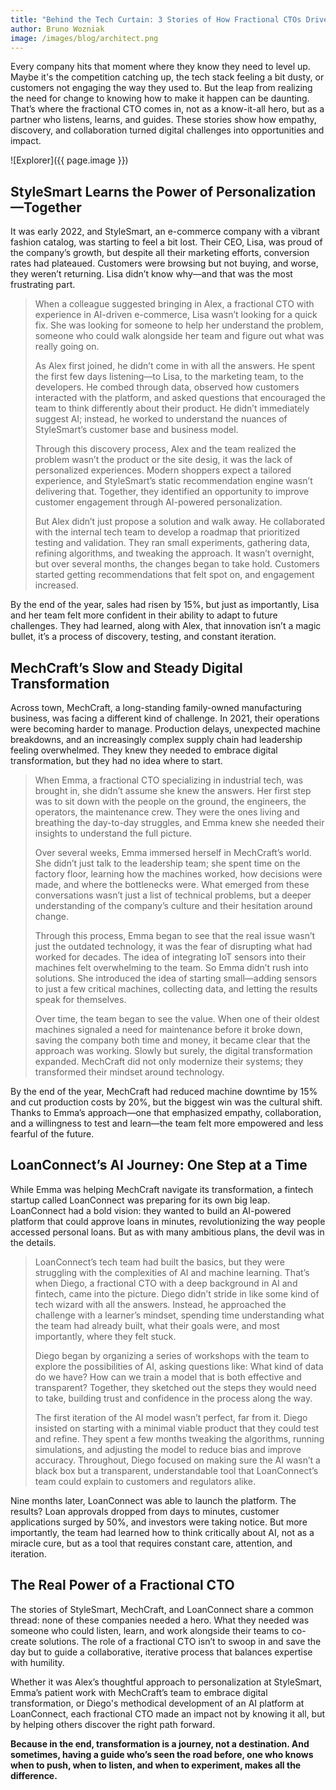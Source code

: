 ```yaml
---
title: "Behind the Tech Curtain: 3 Stories of How Fractional CTOs Drive Business Transformation"
author: Bruno Wozniak
image: /images/blog/architect.png
---
```


Every company hits that moment where they know they need to level up. Maybe it's the competition catching up, the tech stack feeling a bit dusty, or customers not engaging the way they used to. But the leap from realizing the need for change to knowing how to make it happen can be daunting. That’s where the fractional CTO comes in, not as a know-it-all hero, but as a partner who listens, learns, and guides. These stories show how empathy, discovery, and collaboration turned digital challenges into opportunities and impact.

![Explorer]({{ page.image }})

<!--more-->

## StyleSmart Learns the Power of Personalization—Together

It was early 2022, and StyleSmart, an e-commerce company with a vibrant fashion catalog, was starting to feel a bit lost. Their CEO, Lisa, was proud of the company’s growth, but despite all their marketing efforts, conversion rates had plateaued. Customers were browsing but not buying, and worse, they weren’t returning. Lisa didn’t know why—and that was the most frustrating part.

> When a colleague suggested bringing in Alex, a fractional CTO with experience in AI-driven e-commerce, Lisa wasn’t looking for a quick fix. She was looking for someone to help her understand the problem, someone who could walk alongside her team and figure out what was really going on.
>
> As Alex first joined, he didn’t come in with all the answers. He spent the first few days listening—to Lisa, to the marketing team, to the developers. He combed through data, observed how customers interacted with the platform, and asked questions that encouraged the team to think differently about their product. He didn’t immediately suggest AI; instead, he worked to understand the nuances of StyleSmart’s customer base and business model.
>
>Through this discovery process, Alex and the team realized the problem wasn’t the product or the site desig, it was the lack of personalized experiences. Modern shoppers expect a tailored experience, and StyleSmart’s static recommendation engine wasn’t delivering that. Together, they identified an opportunity to improve customer engagement through AI-powered personalization.
>
> But Alex didn’t just propose a solution and walk away. He collaborated with the internal tech team to develop a roadmap that prioritized testing and validation. They ran small experiments, gathering data, refining algorithms, and tweaking the approach. It wasn’t overnight, but over several months, the changes began to take hold. Customers started getting recommendations that felt spot on, and engagement increased.

By the end of the year, sales had risen by 15%, but just as importantly, Lisa and her team felt more confident in their ability to adapt to future challenges. They had learned, along with Alex, that innovation isn’t a magic bullet, it’s a process of discovery, testing, and constant iteration.

## MechCraft’s Slow and Steady Digital Transformation

Across town, MechCraft, a long-standing family-owned manufacturing business, was facing a different kind of challenge. In 2021, their operations were becoming harder to manage. Production delays, unexpected machine breakdowns, and an increasingly complex supply chain had leadership feeling overwhelmed. They knew they needed to embrace digital transformation, but they had no idea where to start.

> When Emma, a fractional CTO specializing in industrial tech, was brought in, she didn’t assume she knew the answers. Her first step was to sit down with the people on the ground, the engineers, the operators, the maintenance crew. They were the ones living and breathing the day-to-day struggles, and Emma knew she needed their insights to understand the full picture.
>
> Over several weeks, Emma immersed herself in MechCraft’s world. She didn’t just talk to the leadership team; she spent time on the factory floor, learning how the machines worked, how decisions were made, and where the bottlenecks were. What emerged from these conversations wasn’t just a list of technical problems, but a deeper understanding of the company’s culture and their hesitation around change.
>
> Through this process, Emma began to see that the real issue wasn’t just the outdated technology, it was the fear of disrupting what had worked for decades. The idea of integrating IoT sensors into their machines felt overwhelming to the team. So Emma didn’t rush into solutions. She introduced the idea of starting small—adding sensors to just a few critical machines, collecting data, and letting the results speak for themselves.
>
> Over time, the team began to see the value. When one of their oldest machines signaled a need for maintenance before it broke down, saving the company both time and money, it became clear that the approach was working. Slowly but surely, the digital transformation expanded. MechCraft did not only modernize their systems; they transformed their mindset around technology.

By the end of the year, MechCraft had reduced machine downtime by 15% and cut production costs by 20%, but the biggest win was the cultural shift. Thanks to Emma’s approach—one that emphasized empathy, collaboration, and a willingness to test and learn—the team felt more empowered and less fearful of the future.

## LoanConnect’s AI Journey: One Step at a Time

While Emma was helping MechCraft navigate its transformation, a fintech startup called LoanConnect was preparing for its own big leap. LoanConnect had a bold vision: they wanted to build an AI-powered platform that could approve loans in minutes, revolutionizing the way people accessed personal loans. But as with many ambitious plans, the devil was in the details.

> LoanConnect’s tech team had built the basics, but they were struggling with the complexities of AI and machine learning. That’s when Diego, a fractional CTO with a deep background in AI and fintech, came into the picture. Diego didn’t stride in like some kind of tech wizard with all the answers. Instead, he approached the challenge with a learner’s mindset, spending time understanding what the team had already built, what their goals were, and most importantly, where they felt stuck.
>
> Diego began by organizing a series of workshops with the team to explore the possibilities of AI, asking questions like: What kind of data do we have? How can we train a model that is both effective and transparent? Together, they sketched out the steps they would need to take, building trust and confidence in the process along the way.
>
> The first iteration of the AI model wasn’t perfect, far from it. Diego insisted on starting with a minimal viable product that they could test and refine. They spent a few months tweaking the algorithms, running simulations, and adjusting the model to reduce bias and improve accuracy. Throughout, Diego focused on making sure the AI wasn’t a black box but a transparent, understandable tool that LoanConnect’s team could explain to customers and regulators alike.

Nine months later, LoanConnect was able to launch the platform. The results? Loan approvals dropped from days to minutes, customer applications surged by 50%, and investors were taking notice. But more importantly, the team had learned how to think critically about AI, not as a miracle cure, but as a tool that requires constant care, attention, and iteration. 

## The Real Power of a Fractional CTO

The stories of StyleSmart, MechCraft, and LoanConnect share a common thread: none of these companies needed a hero. What they needed was someone who could listen, learn, and work alongside their teams to co-create solutions. The role of a fractional CTO isn’t to swoop in and save the day but to guide a collaborative, iterative process that balances expertise with humility.

Whether it was Alex’s thoughtful approach to personalization at StyleSmart, Emma’s patient work with MechCraft’s team to embrace digital transformation, or Diego's methodical development of an AI platform at LoanConnect, each fractional CTO made an impact not by knowing it all, but by helping others discover the right path forward.

**Because in the end, transformation is a journey, not a destination. And sometimes, having a guide who’s seen the road before, one who knows when to push, when to listen, and when to experiment, makes all the difference.**
